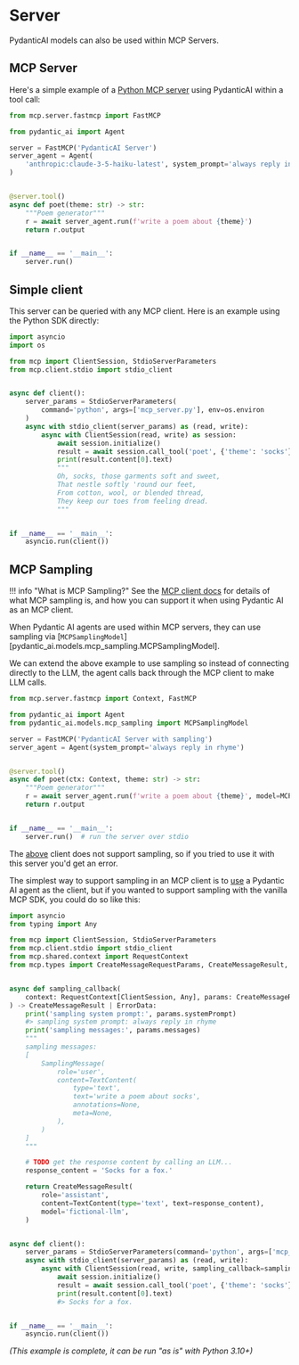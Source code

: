 # Server

PydanticAI models can also be used within MCP Servers.

## MCP Server

Here's a simple example of a [Python MCP server](https://github.com/modelcontextprotocol/python-sdk) using PydanticAI within a tool call:

```py {title="mcp_server.py" py="3.10"}
from mcp.server.fastmcp import FastMCP

from pydantic_ai import Agent

server = FastMCP('PydanticAI Server')
server_agent = Agent(
    'anthropic:claude-3-5-haiku-latest', system_prompt='always reply in rhyme'
)


@server.tool()
async def poet(theme: str) -> str:
    """Poem generator"""
    r = await server_agent.run(f'write a poem about {theme}')
    return r.output


if __name__ == '__main__':
    server.run()
```

## Simple client

This server can be queried with any MCP client. Here is an example using the Python SDK directly:

```py {title="mcp_client.py" py="3.10" requires="mcp_server.py" dunder_name="not_main"}
import asyncio
import os

from mcp import ClientSession, StdioServerParameters
from mcp.client.stdio import stdio_client


async def client():
    server_params = StdioServerParameters(
        command='python', args=['mcp_server.py'], env=os.environ
    )
    async with stdio_client(server_params) as (read, write):
        async with ClientSession(read, write) as session:
            await session.initialize()
            result = await session.call_tool('poet', {'theme': 'socks'})
            print(result.content[0].text)
            """
            Oh, socks, those garments soft and sweet,
            That nestle softly 'round our feet,
            From cotton, wool, or blended thread,
            They keep our toes from feeling dread.
            """


if __name__ == '__main__':
    asyncio.run(client())
```

## MCP Sampling

!!! info "What is MCP Sampling?"
    See the [MCP client docs](./client.md#mcp-sampling) for details of what MCP sampling is, and how you can support it when using Pydantic AI as an MCP client.

When Pydantic AI agents are used within MCP servers, they can use sampling via [`MCPSamplingModel`][pydantic_ai.models.mcp_sampling.MCPSamplingModel].

We can extend the above example to use sampling so instead of connecting directly to the LLM, the agent calls back through the MCP client to make LLM calls.

```py {title="mcp_server_sampling.py" py="3.10"}
from mcp.server.fastmcp import Context, FastMCP

from pydantic_ai import Agent
from pydantic_ai.models.mcp_sampling import MCPSamplingModel

server = FastMCP('PydanticAI Server with sampling')
server_agent = Agent(system_prompt='always reply in rhyme')


@server.tool()
async def poet(ctx: Context, theme: str) -> str:
    """Poem generator"""
    r = await server_agent.run(f'write a poem about {theme}', model=MCPSamplingModel(session=ctx.session))
    return r.output


if __name__ == '__main__':
    server.run()  # run the server over stdio
```

The [above](#simple-client) client does not support sampling, so if you tried to use it with this server you'd get an error.

The simplest way to support sampling in an MCP client is to [use](./client.md#mcp-sampling) a Pydantic AI agent as the client, but if you wanted to support sampling with the vanilla MCP SDK, you could do so like this:

```py {title="mcp_client_sampling.py" py="3.10" requires="mcp_server_sampling.py"}
import asyncio
from typing import Any

from mcp import ClientSession, StdioServerParameters
from mcp.client.stdio import stdio_client
from mcp.shared.context import RequestContext
from mcp.types import CreateMessageRequestParams, CreateMessageResult, ErrorData, TextContent


async def sampling_callback(
    context: RequestContext[ClientSession, Any], params: CreateMessageRequestParams
) -> CreateMessageResult | ErrorData:
    print('sampling system prompt:', params.systemPrompt)
    #> sampling system prompt: always reply in rhyme
    print('sampling messages:', params.messages)
    """
    sampling messages:
    [
        SamplingMessage(
            role='user',
            content=TextContent(
                type='text',
                text='write a poem about socks',
                annotations=None,
                meta=None,
            ),
        )
    ]
    """

    # TODO get the response content by calling an LLM...
    response_content = 'Socks for a fox.'

    return CreateMessageResult(
        role='assistant',
        content=TextContent(type='text', text=response_content),
        model='fictional-llm',
    )


async def client():
    server_params = StdioServerParameters(command='python', args=['mcp_server_sampling.py'])
    async with stdio_client(server_params) as (read, write):
        async with ClientSession(read, write, sampling_callback=sampling_callback) as session:
            await session.initialize()
            result = await session.call_tool('poet', {'theme': 'socks'})
            print(result.content[0].text)
            #> Socks for a fox.


if __name__ == '__main__':
    asyncio.run(client())
```

_(This example is complete, it can be run "as is" with Python 3.10+)_
